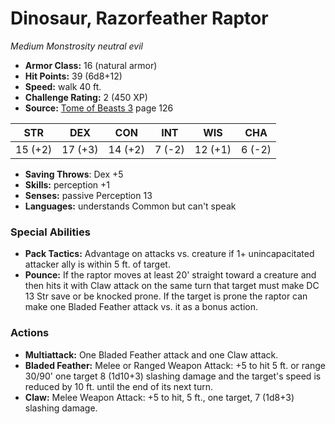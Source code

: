 # Dinosaur, Razorfeather Raptor

*Medium* *Monstrosity* *neutral evil*

- **Armor Class:** 16 (natural armor)
- **Hit Points:** 39 (6d8+12)
- **Speed:** walk 40 ft.
- **Challenge Rating:** 2 (450 XP)
- **Source:** [Tome of Beasts 3](https://koboldpress.com/kpstore/product/tome-of-beasts-3-for-5th-edition/) page 126

| STR | DEX | CON | INT | WIS | CHA |
| --- | --- | --- | --- | --- | --- |
| 15 (+2) | 17 (+3) | 14 (+2) | 7 (-2) | 12 (+1) | 6 (-2) |

- **Saving Throws**: Dex +5
- **Skills:** perception +1
- **Senses:** passive Perception 13
- **Languages:** understands Common but can't speak

### Special Abilities

- **Pack Tactics:** Advantage on attacks vs. creature if 1+ unincapacitated attacker ally is within 5 ft. of target.
- **Pounce:** If the raptor moves at least 20' straight toward a creature and then hits it with Claw attack on the same turn that target must make DC 13 Str save or be knocked prone. If the target is prone the raptor can make one Bladed Feather attack vs. it as a bonus action.

### Actions

- **Multiattack:** One Bladed Feather attack and one Claw attack.
- **Bladed Feather:** Melee or Ranged Weapon Attack: +5 to hit 5 ft. or range 30/90' one target 8 (1d10+3) slashing damage and the target's speed is reduced by 10 ft. until the end of its next turn.
- **Claw:** Melee Weapon Attack: +5 to hit, 5 ft., one target, 7 (1d8+3) slashing damage.


